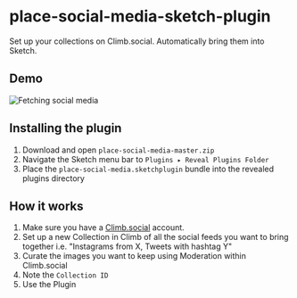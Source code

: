 # place-social-media-sketch-plugin
Set up your collections on Climb.social. Automatically bring them into Sketch.

## Demo
![Fetching social media](https://cdn.rawgit.com/Climb-social/place-social-media-sketch-plugin/master/docs/place_social_media_plugin-howtosketch.gif)

## Installing the plugin
1. Download and open `place-social-media-master.zip`
1. Navigate the Sketch menu bar to `Plugins ▸ Reveal Plugins Folder`
1. Place the `place-social-media.sketchplugin` bundle into the revealed plugins directory

## How it works

1. Make sure you have a [Climb.social](http://climb.social/?utm_source=github&utm_medium=tools&utm_campaign=place-social-media-sketch-plugin
) account.
1. Set up a new Collection in Climb of all the social feeds you want to bring together i.e. "Instagrams from X, Tweets
 with hashtag Y"
1. Curate the images you want to keep using Moderation within Climb.social
1. Note the `Collection ID`
1. Use the Plugin

